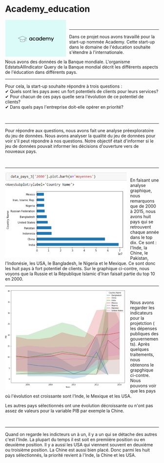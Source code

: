 # Academy_education

<div>
    <img Align="left" alt="Academy" width="200px" src="https://github.com/laetdata/Academy_education/blob/main/img/academy.png" style="padding-right:10px;" />
</div>
<br />
                                                                                                                                           

---

Dans ce projet nous avons travaillé pour la start-up nommée Academy. 
Cette start-up dans le domaine de l'éducation souhaite s'étendre à l'internationale.

Nous avons des données de la Banque mondiale. L'organisme EdstatsAllIndicator Query de la Banque mondial décrit les différents aspects de l'éducation dans différents pays. 
<br />
                                                                                                                                           

---
Pour cela, la start-up souhaite répondre à trois questions : 
<br>
✔ Quels sont les pays avec un fort potentiels de clients pour leurs services? <br>
✔ Pour chacun de ces pays quelle sera l'évolution de ce potentiel de clients?  <br>
✔ Dans quels pays l'entreprise doit-elle opérer en priorité?  <br>

<br />
                                                                                                                                      

---
Pour répondre aux questions, nous avons fait une analyse préexploratoire du jeu de données. 
Nous avons analyser la qualité du jeu de données pour voir s'il peut répondre à nos questions. 
Notre objectif était d'informer si le jeu de données pouvait informer les décisions d'ouverture vers de nouveaux pays. 

<br />
                                                                                                                                      

---


 <img Align="left" alt="Academy" width="400px" src="https://github.com/laetdata/Academy_education/blob/main/img/modelisation 5.png" style="padding-right:10px;" />

<br />
En faisant une analyse graphique, nous remarquons que de 2000 à 2015, nous avons huit pays qui se retrouvent chaque année dans le top dix. 
Ce sont : l'Inde, la Chine, le Pakistan, l'Indonésie, les USA, le Bangladesh, le Nigeria et le Mexique. Ce sont donc les huit pays à fort 
potentiel de clients. 
Sur le graphique ci-contre, nous voyons que la Russie et la République Islamic d'Iran faisait partie du top 10 en 2000.

<br />
                                                                                                                                      

---

<img Align="left" alt="Academy" width="400px" src="https://github.com/laetdata/Academy_education/blob/main/img/projection.png" style="padding-right:10px;" />

<br />

Nous avons regarder les indicateurs pour la projetction ( les dépenses publiques des gouvernements). Après quelques traitements, nous obtenons le grapghique ci-contre. 
Nous pouvons voir que les pays où l'évolution est croissante sont l'Inde, le Mexique et les USA. 

Les autres pays sélectionnés ont une évolution décroissante ou n'ont pas assez de valeurs pour la variable PIB par exemple la Chine. 

<br />
                                                                                                                                      

---

Quand on regarde les indicteurs un à un, il y a un qui se détache des autres c'est l'Inde. La plupart du temps il est soit en premiière position ou en deuxième position. Il y a aussi les USA qui viennent souvent en deuxième ou troisième position. La Chine est aussi bien placé. Donc parmi les huit pays sélectionnés, la priorité revient à l'Inde, la Chine et les USA.


